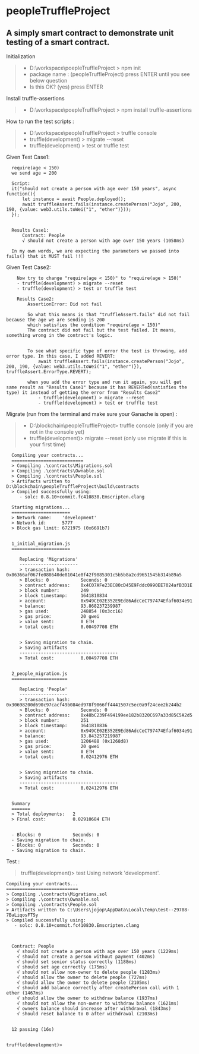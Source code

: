 # peopleTruffleProject

## A simply smart contract to demonstrate unit testing of a smart contract.

Initialization
> - D:\workspace\poepleTruffleProject > npm init
> - package name : (peopleTruffleProject) press ENTER until you see below question
> - Is this OK? (yes) press ENTER

Install truffle-assertions
> - D:\workspace\poepleTruffleProject > npm install truffle-assertions

How to run the test scripts : 
> - D:\workspace\peopleTruffleProject > truffle console
> - truffle(development) > migrate --reset
> - truffle(development) > test or truffle test


Given Test Case1: 
```
  require(age < 150)
  we send age = 200

  Script:     
  it("should not create a person with age over 150 years", async function(){
      let instance = await People.deployed();
      await truffleAssert.fails(instance.createPerson("Jojo", 200, 190, {value: web3.utils.toWei("1", "ether")}));
  });  


  Results Case1: 
      Contract: People
      √ should not create a person with age over 150 years (1058ms)

  In my own words, we are expecting the parameters we passed into fails() that it MUST fail !!!    
```
Given Test Case2: 
```
    Now try to change "require(age < 150)" to "require(age > 150)"
    - truffle(development) > migrate --reset
    - truffle(development) > test or truffle test

    Results Case2:
        AssertionError: Did not fail 

        So what this means is that "truffleAssert.fails" did not fail because the age we are sending is 200
        which satisfies the condition "require(age > 150)" 
        The contract did not fail but the test failed. It means, something wrong in the contract's logic.


        To see what specific type of error the test is throwing, add error type. In this case, I added REVERT:
            await truffleAssert.fails(instance.createPerson("Jojo", 200, 190, {value: web3.utils.toWei("1", "ether")}), truffleAssert.ErrorType.REVERT);

        when you add the error type and run it again, you will get same result as "Results Case1" because it has REVERTed(satisfies the type) it instead of getting the error from "Results Case2"
            - truffle(development) > migrate --reset
            - truffle(development) > test or truffle test       
```

Migrate (run from the terminal and make sure your Ganache is open) :
> - D:\blockchain\peopleTruffleProject> truffle console (only if you are not in the console yet)
> - truffle(development)> migrate --reset (only use migrate if this is your first time) 
 

      Compiling your contracts...
      ===========================
      > Compiling .\contracts\Migrations.sol
      > Compiling .\contracts\Ownable.sol
      > Compiling .\contracts\People.sol
      > Artifacts written to D:\blockchain\peopleTruffleProject\build\contracts
      > Compiled successfully using:
         - solc: 0.8.10+commit.fc410830.Emscripten.clang

      Starting migrations...
      ======================
      > Network name:    'development'
      > Network id:      5777
      > Block gas limit: 6721975 (0x6691b7)


      1_initial_migration.js
      ======================

         Replacing 'Migrations'
         ----------------------
         > transaction hash:    0x86366af067fe088640de81041e8f42f9885301c5b5b8a2cd9651545b314b89a5
         > Blocks: 0            Seconds: 0
         > contract address:    0x4C07AFe23EC80cD45E9Fddc0990EE7024afB3D1E
         > block number:        249
         > block timestamp:     1641810834
         > account:             0x949CE02E352E9Ed86AdcCeC797474Efaf6034e91
         > balance:             93.868237239987
         > gas used:            248854 (0x3cc16)
         > gas price:           20 gwei
         > value sent:          0 ETH
         > total cost:          0.00497708 ETH


         > Saving migration to chain.
         > Saving artifacts
         -------------------------------------
         > Total cost:          0.00497708 ETH


      2_people_migration.js
      =====================

         Replacing 'People'
         ------------------
         > transaction hash:    0x30698200d690c97cacf49b084ed978f9066ff4441507c5ec0a9f24cee2b244b2
         > Blocks: 0            Seconds: 0
         > contract address:    0x48bC239F494199ee182b8320C697a33d85C5A2d5
         > block number:        251
         > block timestamp:     1641810836
         > account:             0x949CE02E352E9Ed86AdcCeC797474Efaf6034e91
         > balance:             93.843257219987
         > gas used:            1206488 (0x1268d8)
         > gas price:           20 gwei
         > value sent:          0 ETH
         > total cost:          0.02412976 ETH


         > Saving migration to chain.
         > Saving artifacts
         -------------------------------------
         > Total cost:          0.02412976 ETH


      Summary
      =======
      > Total deployments:   2
      > Final cost:          0.02910684 ETH


      - Blocks: 0            Seconds: 0
      - Saving migration to chain.
      - Blocks: 0            Seconds: 0
      - Saving migration to chain.

Test :
>    truffle(development)> test
    Using network 'development'.


    Compiling your contracts...
    ===========================
    > Compiling .\contracts\Migrations.sol
    > Compiling .\contracts\Ownable.sol
    > Compiling .\contracts\People.sol
    > Artifacts written to C:\Users\jojop\AppData\Local\Temp\test--29708-7BaLiqosFTSy
    > Compiled successfully using:
       - solc: 0.8.10+commit.fc410830.Emscripten.clang



      Contract: People
        √ should not create a person with age over 150 years (1229ms)
        √ should not create a person without payment (402ms)
        √ should set senior status correctly (1188ms)
        √ should set age correctly (175ms)
        √ should not allow non-owner to delete people (1283ms)
        √ should allow the owner to delete people (727ms)
        √ should allow the owner to delete people (2105ms)
        √ should add balance correctly after createPerson call with 1 ether (1467ms)
        √ should allow the owner to withdraw balance (1937ms)
        √ should not allow the non-owner to withdraw balance (1621ms)
        √ owners balance should increase after withdrawal (1843ms)
        √ should reset balance to 0 after withdrawal (2103ms)


      12 passing (16s)


    truffle(development)>
